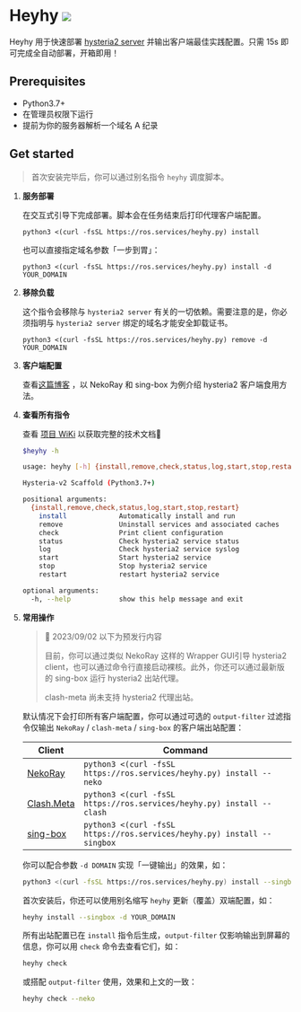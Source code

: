 # Heyhy <a href = "https://t.me/+V1rQL8WFTNxiMjRh"><img src="https://img.shields.io/static/v1?style=social&logo=telegram&label=chat&message=studio" ></a>

Heyhy 用于快速部署 [hysteria2 server](https://github.com/apernet/hysteria) 并输出客户端最佳实践配置。只需 15s 即可完成全自动部署，开箱即用！

## Prerequisites

- Python3.7+
- 在管理员权限下运行
- 提前为你的服务器解析一个域名 A 纪录

## Get started

> 首次安装完毕后，你可以通过别名指令 `heyhy` 调度脚本。

1. **服务部署**

   在交互式引导下完成部署。脚本会在任务结束后打印代理客户端配置。
   ```shell
   python3 <(curl -fsSL https://ros.services/heyhy.py) install
   ```

   也可以直接指定域名参数「一步到胃」：

   ```shell
   python3 <(curl -fsSL https://ros.services/heyhy.py) install -d YOUR_DOMAIN
   ```

2. **移除负载**

   这个指令会移除与 `hysteria2 server` 有关的一切依赖。需要注意的是，你必须指明与 `hysteria2 server` 绑定的域名才能安全卸载证书。

   ```shell
   python3 <(curl -fsSL https://ros.services/heyhy.py) remove -d YOUR_DOMAIN
   ```
3. **客户端配置**

    查看[这篇博客](https://blog.echosec.top/p/hysteria2-tutorial/) ，以 NekoRay 和 sing-box 为例介绍 hysteria2 客户端食用方法。

4. **查看所有指令**

   查看 [项目 WiKi](https://github.com/QIN2DIM/hy2/wiki/Usage) 以获取完整的技术文档🐧 

   ```bash
   $heyhy -h
   
   usage: heyhy [-h] {install,remove,check,status,log,start,stop,restart} ...
   
   Hysteria-v2 Scaffold (Python3.7+)
   
   positional arguments:
     {install,remove,check,status,log,start,stop,restart}
       install             Automatically install and run
       remove              Uninstall services and associated caches
       check               Print client configuration
       status              Check hysteria2 service status
       log                 Check hysteria2 service syslog
       start               Start hysteria2 service
       stop                Stop hysteria2 service
       restart             restart hysteria2 service
   
   optional arguments:
     -h, --help            show this help message and exit
   ```

5. **常用操作**

   > 🚧 2023/09/02 以下为预发行内容
   >
   > 目前，你可以通过类似 NekoRay 这样的 Wrapper GUI引导 hysteria2 client，也可以通过命令行直接启动裸核。此外，你还可以通过最新版的 sing-box 运行 hysteria2 出站代理。
   >
   > clash-meta 尚未支持 hysteria2 代理出站。

   默认情况下会打印所有客户端配置，你可以通过可选的 `output-filter` 过滤指令仅输出 `NekoRay` / `clash-meta` / `sing-box` 的客户端出站配置：
   
   | Client                                                       | Command                                                      |
   | ------------------------------------------------------------ | ------------------------------------------------------------ |
   | [NekoRay](https://matsuridayo.github.io/n-extra_core/)       | `python3 <(curl -fsSL https://ros.services/heyhy.py) install --neko` |
   | [Clash.Meta](https://wiki.metacubex.one/config/proxies/tuic/) | `python3 <(curl -fsSL https://ros.services/heyhy.py) install --clash` |
   | [sing-box](https://sing-box.sagernet.org/configuration/outbound/tuic/) | `python3 <(curl -fsSL https://ros.services/heyhy.py) install --singbox` |

   你可以配合参数 `-d DOMAIN` 实现「一键输出」的效果，如：
   
   ```bash
   python3 <(curl -fsSL https://ros.services/heyhy.py) install --singbox -d YOUR_DOMAIN
   ```

   首次安装后，你还可以使用别名缩写 `heyhy` 更新（覆盖）双端配置，如：
   
   ```bash
   heyhy install --singbox -d YOUR_DOMAIN
   ```

   所有出站配置已在 `install` 指令后生成，`output-filter` 仅影响输出到屏幕的信息，你可以用 `check` 命令去查看它们，如：
   
   ```bash
   heyhy check
   ```

   或搭配 `output-filter` 使用，效果和上文的一致：
   
   ```bash
   heyhy check --neko
   ```
